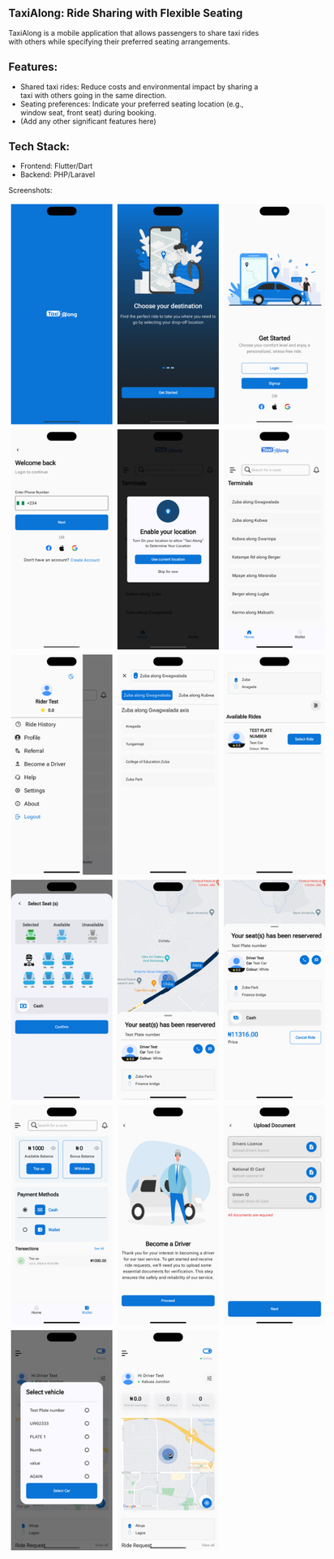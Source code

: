 ## TaxiAlong: Ride Sharing with Flexible Seating 

TaxiAlong is a mobile application that allows passengers to share taxi rides with others while specifying their preferred seating arrangements. 

## Features: 
- Shared taxi rides: Reduce costs and environmental impact by sharing a taxi with others going in the same direction.
- Seating preferences: Indicate your preferred seating location (e.g., window seat, front seat) during booking.
- (Add any other significant features here)

## Tech Stack: 
- Frontend: Flutter/Dart
- Backend: PHP/Laravel 

Screenshots:  
<div style="display:grid">
<div style="display:flex;">
<img src="screenshots/1.png" width="200" style="padding:5px;"/>
<img src="screenshots/2.png" width="200" style="padding:5px;"/>
<img src="screenshots/3.png" width="200" style="padding:5px;"/>
</div>
<div style="display:flex">
<img src="screenshots/4.png" width="200" style="padding:5px;"/>
<img src="screenshots/5.png" width="200" style="padding:5px;"/>
<img src="screenshots/6.png" width="200" style="padding:5px;"/>
</div>

<div style="display:flex">
<img src="screenshots/7.png" width="200" style="padding:5px;"/>
<img src="screenshots/8.png" width="200" style="padding:5px;"/>
<img src="screenshots/9.png" width="200" style="padding:5px;"/>
</div>

<div style="display:flex">
<img src="screenshots/10.png" width="200" style="padding:5px;"/>
<img src="screenshots/11.png" width="200" style="padding:5px;"/>
<img src="screenshots/12.png" width="200" style="padding:5px;"/>
</div>

<div style="display:flex">
<img src="screenshots/13.png" width="200" style="padding:5px;"/>
<img src="screenshots/14.png" width="200" style="padding:5px;"/>
<img src="screenshots/15.png" width="200" style="padding:5px;"/>
</div>

<div style="display:flex">
<img src="screenshots/16.png" width="200" style="padding:5px;"/>
<img src="screenshots/17.png" width="200" style="padding:5px;"/>
</div>
</div>
